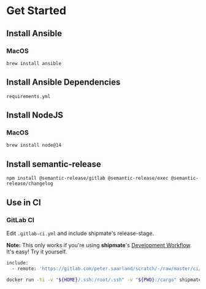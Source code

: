 # Get Started

## Install Ansible

### MacOS

```
brew install ansible
```

## Install Ansible Dependencies

```
requirements.yml
```

## Install NodeJS

### MacOS

```
brew install node@14
```

## Install semantic-release

```
npm install @semantic-release/gitlab @semantic-release/exec @semantic-release/changelog
```

## Use in CI

### GitLab CI

Edit `.gitlab-ci.yml` and include shipmate's release-stage.

**Note:** This only works if you're using **shipmate**'s [Development Workflow](development-workflow.md). It's easy! Try it yourself.

```bash
include:
  - remote: 'https://gitlab.com/peter.saarland/scratch/-/raw/master/ci/templates/shipmate/release.gitlab-ci.yml'
```

```bash
docker run -ti -v "${HOME}/.ssh:/root/.ssh" -v "${PWD}:/cargo" shipmate ansible-playbook /shipmate/playbooks/ahoi.yml
```